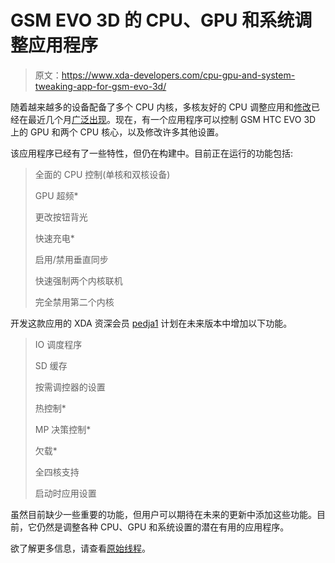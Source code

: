 # GSM EVO 3D 的 CPU、GPU 和系统调整应用程序

> 原文：<https://www.xda-developers.com/cpu-gpu-and-system-tweaking-app-for-gsm-evo-3d/>

随着越来越多的设备配备了多个 CPU 内核，多核友好的 CPU 调整应用和[修改](http://www.xda-developers.com/android/optimized-dual-core-cpu-tweaks-for-the-sensation/)已经在最近几个月[广泛出现](http://www.xda-developers.com/android/evo-4g-lte-dual-core-tweak-ported-to-one-s-att-rogers-one-x/)。现在，有一个应用程序可以控制 GSM HTC EVO 3D 上的 GPU 和两个 CPU 核心，以及修改许多其他设置。

该应用程序已经有了一些特性，但仍在构建中。目前正在运行的功能包括:

> 全面的 CPU 控制(单核和双核设备)
> 
> GPU 超频*
> 
> 更改按钮背光
> 
> 快速充电*
> 
> 启用/禁用垂直同步
> 
> 快速强制两个内核联机
> 
> 完全禁用第二个内核

开发这款应用的 XDA 资深会员 [pedja1](http://forum.xda-developers.com/member.php?u=4303594) 计划在未来版本中增加以下功能。

> IO 调度程序
> 
> SD 缓存
> 
> 按需调控器的设置
> 
> 热控制*
> 
> MP 决策控制*
> 
> 欠载*
> 
> 全四核支持
> 
> 启动时应用设置

虽然目前缺少一些重要的功能，但用户可以期待在未来的更新中添加这些功能。目前，它仍然是调整各种 CPU、GPU 和系统设置的潜在有用的应用程序。

欲了解更多信息，请查看[原始线程](http://forum.xda-developers.com/showthread.php?t=1719934)。
